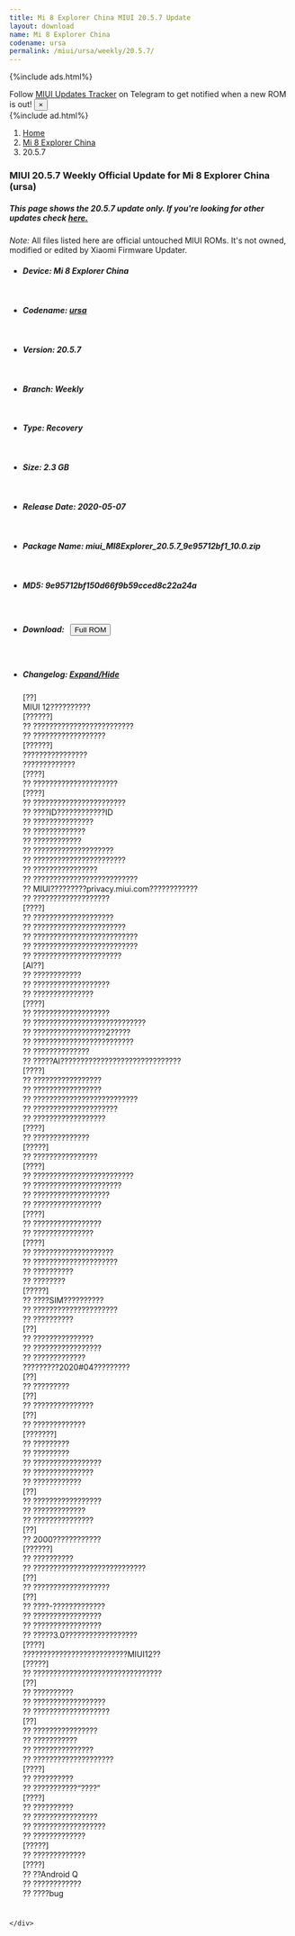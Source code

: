 ```yaml
---
title: Mi 8 Explorer China MIUI 20.5.7 Update
layout: download
name: Mi 8 Explorer China
codename: ursa
permalink: /miui/ursa/weekly/20.5.7/
---
```


{%include ads.html%}
<div class="alert alert-primary alert-dismissible fade show" role="alert">
    Follow <a href="https://t.me/MIUIUpdatesTracker" class="alert-link">MIUI Updates Tracker</a> on Telegram to get
    notified when a new ROM is out!
    <button type="button" class="close" data-dismiss="alert" aria-label="Close">
        <span aria-hidden="true">&times;</span>
    </button>
</div>
{%include ad.html%}

<nav aria-label="breadcrumb">
    <ol class="breadcrumb">
        <li class="breadcrumb-item"><a href="/">Home</a></li>
        <li class="breadcrumb-item"><a href="/miui/ursa/">Mi 8 Explorer China</a></li>
        <li class="breadcrumb-item active" aria-current="page">20.5.7</li>
    </ol>
</nav>

<div class="col-12 mx-auto">
    <h3 class="title bg-light p-2 rounded">MIUI 20.5.7 Weekly Official Update for Mi 8 Explorer China (ursa)</h3>
    <h5>This page shows the 20.5.7 update only. If you're looking for other updates check
        <a href="/miui/ursa/">here.</a></h5>
    <p><i>Note: </i>All files listed here are official untouched MIUI ROMs.
        It's not owned, modified or edited by Xiaomi Firmware Updater.</p>
    <div id="downloads">
                <div class="card card-body">
            <ul class="list-unstyled">
                <li style="padding-bottom: 10px;">
                    <h5><b>Device: </b>Mi 8 Explorer China</h5>
                </li>
                <li style="padding-bottom: 10px;">
                    <h5><b>Codename: </b> <a href="/miui/ursa/" target="_blank">ursa</a> </h5>
                </li>
                <li style="padding-bottom: 10px;">
                    <h5><b>Version: </b>20.5.7</h5>
                </li>
                <li style="padding-bottom: 10px;">
                    <h5><b>Branch: </b>Weekly</h5>
                </li>
                <li style="padding-bottom: 10px;">
                    <h5><b>Type: </b>Recovery</h5>
                </li>
                <li style="padding-bottom: 10px;">
                    <h5><b>Size: </b>2.3 GB</h5>
                </li>
                <li style="padding-bottom: 10px;">
                    <h5><b>Release Date: </b>2020-05-07</h5>
                </li>
                <li style="padding-bottom: 10px;">
                    <h5><b>Package Name: </b><span id="filename" class="text-dark">miui_MI8Explorer_20.5.7_9e95712bf1_10.0.zip</span></h5>
                </li>
                <li style="padding-bottom: 10px;">
                    <h5><b>MD5: </b><span id="md5" class="text-muted">9e95712bf150d66f9b59cced8c22a24a</span></h5>
                </li>
                <li style="padding-bottom: 10px;">
                    <h5><b>Download: </b><button type="button" id="download" class="btn btn-primary" style="margin: 7px;"
                            onclick="window.open('https://bigota.d.miui.com/20.5.7/miui_MI8Explorer_20.5.7_9e95712bf1_10.0.zip', '_blank');"><i class="fa fa-download"></i> Full ROM</button></h5>
                </li>
                <li style="padding-bottom: 10px;">
                    <h5><b>Changelog: </b><a href="#ursa_1_changelog" data-toggle="collapse" role="button"
                            aria-expanded="false" aria-controls="ursa_1_changelog"> <i class="fa fa-arrow-down"
                                aria-hidden="true"></i> Expand/Hide</a></h5>
                    <div class="collapse" id="ursa_1_changelog">
                        <p id="changelog_text">[??]<br>MIUI 12??????????<br>[??????]<br>?? ?????????????????????????<br>?? ??????????????????<br>[??????]<br>????????????????<br>?????????????<br>[????]<br>?? ?????????????????????<br>[????]<br>?? ???????????????????????<br>?? ????ID????????????ID<br>?? ???????????????<br>?? ?????????????<br>?? ????????????<br>?? ????????????????????<br>?? ???????????????????????<br>?? ????????????????<br>?? ??????????????????????????<br>?? MIUI?????????privacy.miui.com????????????<br>?? ???????????????????<br>[????]<br>?? ????????????????????<br>?? ???????????????????????<br>?? ??????????????????????????<br>?? ??????????????????????????<br>?? ??????????????????????<br>[AI??]<br>?? ????????????<br>?? ???????????????????<br>?? ???????????????<br>[????]<br>?? ???????????????????<br>?? ????????????????????????????<br>?? ??????????????????2?????<br>?? ?????????????????????????<br>?? ??????????????<br>?? ?????AI??????????????????????????????<br>[????]<br>?? ?????????????????<br>?? ?????????????????<br>?? ??????????????????????????<br>?? ?????????????????????<br>?? ??????????????????<br>[????]<br>?? ??????????????<br>[?????]<br>?? ????????????????<br>[????]<br>?? ?????????????????????????<br>?? ??????????????????????<br>?? ???????????????????<br>?? ?????????????????<br>[????]<br>?? ?????????????????<br>?? ???????????????<br>[????]<br>?? ????????????????????<br>?? ?????????????????????<br>?? ??????????<br>?? ????????<br>[?????]<br>?? ????SIM??????????<br>?? ?????????????????????<br>?? ??????????<br>[??]<br>?? ???????????????<br>?? ?????????????????<br>?? ?????????????<br>?????????2020#04?????????<br>[??]<br>?? ?????????<br>[??]<br>?? ???????????????<br>[??]<br>?? ?????????????<br>[???????]<br>?? ?????????<br>?? ?????????<br>?? ?????????????????<br>?? ???????????????<br>?? ????????????<br>[??]<br>?? ?????????????????<br>?? ?????????????<br>?? ???????????????<br>[??]<br>?? 2000????????????<br>[??????]<br>?? ??????????<br>?? ????????????????????????????<br>[??]<br>?? ???????????????????<br>[??]<br>?? ????-?????????????<br>?? ?????????????????<br>?? ?????????????????<br>?? ?????3.0??????????????????<br>[????]<br>??????????????????????????MIUI12??<br>[?????]<br>?? ????????????????????????????????<br>[??]<br>?? ??????????<br>?? ??????????????????<br>?? ???????????????????<br>[??]<br>?? ????????????????<br>?? ???????????<br>?? ???????????????<br>?? ????????????????????<br>[????]<br>?? ??????????<br>?? ???????????“????”<br>[????]<br>?? ??????????<br>?? ????????????????<br>?? ??????????????????<br>?? ?????????????<br>[?????]<br>?? ?????????????<br>[????]<br>?? ??Android Q<br>?? ????????????<br>?? ????bug</p>
                    </div>
                </li>
            </ul>
        </div>

    </div>
</div>